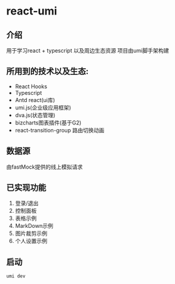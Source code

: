 # react-umi

## 介绍

用于学习react + typescript 以及周边生态资源
项目由umi脚手架构建

## 所用到的技术以及生态:
* React Hooks 
* Typescript
* Antd react(ui库)
* umi.js(企业级应用框架)
* dva.js(状态管理)
* bizcharts图表插件(基于G2)
* react-transition-group 路由切换动画 

## 数据源
由fastMock提供的线上模拟请求

## 已实现功能

1. 登录/退出
2. 控制面板
3. 表格示例
4. MarkDown示例
5. 图片裁剪示例
6. 个人设置示例

## 启动
```
umi dev
```
